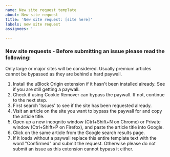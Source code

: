 ```yaml
---
name: New site request template
about: New site request
title: 'New site request: [site here]'
labels: new site request
assignees: ''

---
```


### New site requests - Before submitting an issue please read the following:

Only large or major sites will be considered. Usually premium articles cannot be bypassed as they are behind a hard paywall.

1. Install the uBlock Origin extension if it hasn't been installed already. See if you are still getting a paywall.
2. Check if using Cookie Remover can bypass the paywall. If not, continue to the next step.
3. First search 'Issues' to see if the site has been requested already.
4. Visit an article on the site you want to bypass the paywall for and copy the article title.
5. Open up a new incognito window (Ctrl+Shift+N on Chrome) or Private window (Ctrl+Shift+P on Firefox), and paste the article title into Google.
6. Click on the same article from the Google search results page.
7. If it loads without a paywall replace this entire template text with the word "Confirmed" and submit the request. Otherwise please do not submit an issue as this extension cannot bypass it either.